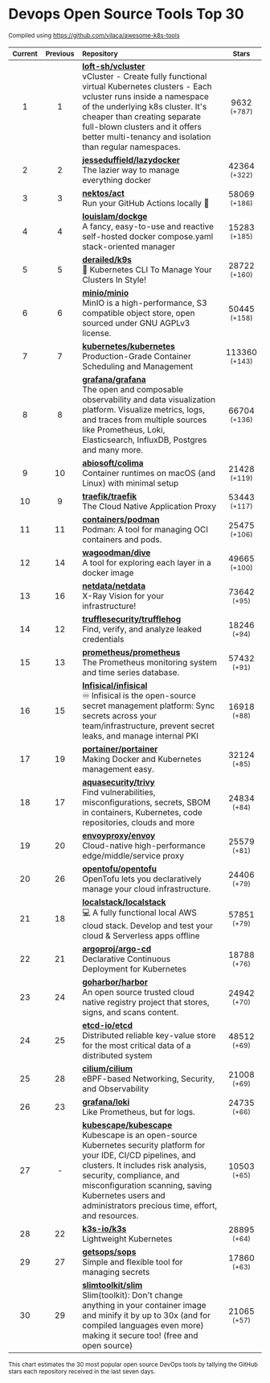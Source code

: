 # Devops Open Source Tools Top 30
<sup>Compiled using https://github.com/vilaca/awesome-k8s-tools</sup>
<div align="center">

|<sub>Current</sub>|<sub>Previous</sub>|<sub>Repository</sub>|<sub>Stars</sub>|
|:---:|:---:|:---|:---:|
|1|1|[**loft-sh/vcluster**](https://github.com/loft-sh/vcluster)<br/>vCluster - Create fully functional virtual Kubernetes clusters - Each vcluster runs inside a namespace of the underlying k8s cluster. It's cheaper than creating separate full-blown clusters and it offers better multi-tenancy and isolation than regular namespaces.|9632 <sup>(+787)</sup>|
|2|2|[**jesseduffield/lazydocker**](https://github.com/jesseduffield/lazydocker)<br/>The lazier way to manage everything docker|42364 <sup>(+322)</sup>|
|3|3|[**nektos/act**](https://github.com/nektos/act)<br/>Run your GitHub Actions locally 🚀|58069 <sup>(+186)</sup>|
|4|4|[**louislam/dockge**](https://github.com/louislam/dockge)<br/>A fancy, easy-to-use and reactive self-hosted docker compose.yaml stack-oriented manager|15283 <sup>(+185)</sup>|
|5|5|[**derailed/k9s**](https://github.com/derailed/k9s)<br/>🐶 Kubernetes CLI To Manage Your Clusters In Style!|28722 <sup>(+160)</sup>|
|6|6|[**minio/minio**](https://github.com/minio/minio)<br/>MinIO is a high-performance, S3 compatible object store, open sourced under GNU AGPLv3 license.|50445 <sup>(+158)</sup>|
|7|7|[**kubernetes/kubernetes**](https://github.com/kubernetes/kubernetes)<br/>Production-Grade Container Scheduling and Management|113360 <sup>(+143)</sup>|
|8|8|[**grafana/grafana**](https://github.com/grafana/grafana)<br/>The open and composable observability and data visualization platform. Visualize metrics, logs, and traces from multiple sources like Prometheus, Loki, Elasticsearch, InfluxDB, Postgres and many more. |66704 <sup>(+136)</sup>|
|9|10|[**abiosoft/colima**](https://github.com/abiosoft/colima)<br/>Container runtimes on macOS (and Linux) with minimal setup|21428 <sup>(+119)</sup>|
|10|9|[**traefik/traefik**](https://github.com/traefik/traefik)<br/>The Cloud Native Application Proxy|53443 <sup>(+117)</sup>|
|11|11|[**containers/podman**](https://github.com/containers/podman)<br/>Podman: A tool for managing OCI containers and pods.|25475 <sup>(+106)</sup>|
|12|14|[**wagoodman/dive**](https://github.com/wagoodman/dive)<br/>A tool for exploring each layer in a docker image|49665 <sup>(+100)</sup>|
|13|16|[**netdata/netdata**](https://github.com/netdata/netdata)<br/>X-Ray Vision for your infrastructure!|73642 <sup>(+95)</sup>|
|14|12|[**trufflesecurity/trufflehog**](https://github.com/trufflesecurity/trufflehog)<br/>Find, verify, and analyze leaked credentials|18246 <sup>(+94)</sup>|
|15|13|[**prometheus/prometheus**](https://github.com/prometheus/prometheus)<br/>The Prometheus monitoring system and time series database.|57432 <sup>(+91)</sup>|
|16|15|[**Infisical/infisical**](https://github.com/Infisical/infisical)<br/>♾ Infisical is the open-source secret management platform: Sync secrets across your team/infrastructure, prevent secret leaks, and manage internal PKI|16918 <sup>(+88)</sup>|
|17|19|[**portainer/portainer**](https://github.com/portainer/portainer)<br/>Making Docker and Kubernetes management easy.|32124 <sup>(+85)</sup>|
|18|17|[**aquasecurity/trivy**](https://github.com/aquasecurity/trivy)<br/>Find vulnerabilities, misconfigurations, secrets, SBOM in containers, Kubernetes, code repositories, clouds and more|24834 <sup>(+84)</sup>|
|19|20|[**envoyproxy/envoy**](https://github.com/envoyproxy/envoy)<br/>Cloud-native high-performance edge/middle/service proxy|25579 <sup>(+81)</sup>|
|20|26|[**opentofu/opentofu**](https://github.com/opentofu/opentofu)<br/>OpenTofu lets you declaratively manage your cloud infrastructure.|24406 <sup>(+79)</sup>|
|21|18|[**localstack/localstack**](https://github.com/localstack/localstack)<br/>💻 A fully functional local AWS cloud stack. Develop and test your cloud & Serverless apps offline|57851 <sup>(+79)</sup>|
|22|21|[**argoproj/argo-cd**](https://github.com/argoproj/argo-cd)<br/>Declarative Continuous Deployment for Kubernetes|18788 <sup>(+76)</sup>|
|23|24|[**goharbor/harbor**](https://github.com/goharbor/harbor)<br/>An open source trusted cloud native registry project that stores, signs, and scans content.|24942 <sup>(+70)</sup>|
|24|25|[**etcd-io/etcd**](https://github.com/etcd-io/etcd)<br/>Distributed reliable key-value store for the most critical data of a distributed system|48512 <sup>(+69)</sup>|
|25|28|[**cilium/cilium**](https://github.com/cilium/cilium)<br/>eBPF-based Networking, Security, and Observability|21008 <sup>(+69)</sup>|
|26|23|[**grafana/loki**](https://github.com/grafana/loki)<br/>Like Prometheus, but for logs.|24735 <sup>(+66)</sup>|
|27|-|[**kubescape/kubescape**](https://github.com/kubescape/kubescape)<br/>Kubescape is an open-source Kubernetes security platform for your IDE, CI/CD pipelines, and clusters. It includes risk analysis, security, compliance, and misconfiguration scanning, saving Kubernetes users and administrators precious time, effort, and resources.|10503 <sup>(+65)</sup>|
|28|22|[**k3s-io/k3s**](https://github.com/k3s-io/k3s)<br/>Lightweight Kubernetes|28895 <sup>(+64)</sup>|
|29|27|[**getsops/sops**](https://github.com/getsops/sops)<br/>Simple and flexible tool for managing secrets|17860 <sup>(+63)</sup>|
|30|29|[**slimtoolkit/slim**](https://github.com/slimtoolkit/slim)<br/>Slim(toolkit): Don't change anything in your container image and minify it by up to 30x (and for compiled languages even more) making it secure too! (free and open source)|21065 <sup>(+57)</sup>|


</div>

<sub>This chart estimates the 30 most popular open source DevOps tools by tallying the GitHub stars each repository received in the last seven days.</sub>
